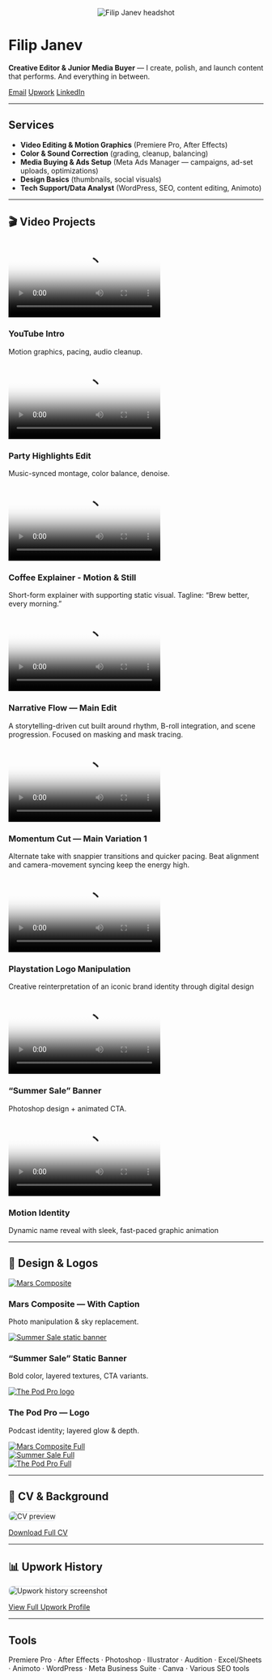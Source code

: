 <link rel="stylesheet" href="/assets/style.css">

<p align="center"><img src="/assets/headshot.jpg" alt="Filip Janev headshot" class="headshot"></p>

# Filip Janev
**Creative Editor & Junior Media Buyer** — I create, polish, and launch content that performs. And everything in between.


<div class="btns">
  <a class="btn" href="mailto:fjanev996@gmail.com">Email</a>
  <a class="btn" href="https://www.upwork.com/freelancers/~016c8e482f2485cc4b" target="_blank">Upwork</a>
  <a class="btn" href="https://www.linkedin.com/in/filip-janev-458402169/" target="_blank">LinkedIn</a>
</div>

---

## Services
- **Video Editing & Motion Graphics** (Premiere Pro, After Effects)
- **Color & Sound Correction** (grading, cleanup, balancing)
- **Media Buying & Ads Setup** (Meta Ads Manager — campaigns, ad-set uploads, optimizations)
- **Design Basics** (thumbnails, social visuals)
- **Tech Support/Data Analyst** (WordPress, SEO, content editing, Animoto)

---

## 🎬 Video Projects

<div class="grid">

<!-- 1 -->
<div class="card">
  <div class="video">
    <video controls preload="metadata" playsinline loading="lazy" poster="/assets/posters/yt-intro.jpg">
  <source src="/assets/yt-intro.mp4" type="video/mp4">
</video>
  </div>
  <h3>YouTube Intro </h3>
  <p class="meta">Motion graphics, pacing, audio cleanup.</p>
</div>

<!-- 2 -->
<div class="card">
  <div class="video">
    <video controls preload="metadata" playsinline loading="lazy" poster="/assets/posters/party.jpg">
  <source src="/assets/party.mp4" type="video/mp4">
</video>
  </div>
  <h3>Party Highlights Edit</h3>
  <p class="meta">Music-synced montage, color balance, denoise.</p>
</div>

<!-- 3 -->
<div class="card">
  <div class="video">
    <video controls preload="metadata" playsinline loading="lazy" poster="/assets/posters/coffee-explainer.jpg">
  <source src="/assets/coffee-explainer.mp4" type="video/mp4">
</video>
  </div>
  <h3>Coffee Explainer - Motion & Still</h3>
  <p class="meta">Short-form explainer with supporting static visual. Tagline: “Brew better, every morning.”</p>
</div>

<!-- 4 -->
<div class="card">
  <div class="video">
    <video controls preload="metadata" playsinline loading="lazy" poster="/assets/posters/main.jpg">
      <source src="/assets/Main.mp4" type="video/mp4">
    </video>
  </div>
  <h3>Narrative Flow — Main Edit</h3>
  <p class="meta">A storytelling-driven cut built around rhythm, B-roll integration, and scene progression. Focused on masking and mask tracing.</p>
</div>

<!-- 5 -->
<div class="card">
  <div class="video">
    <video controls preload="metadata" poster="/assets/posters/main1.jpg">
      <source src="/assets/main1.mp4" type="video/mp4">
    </video>
  </div>
  <h3>Momentum Cut — Main Variation 1</h3>
  <p class="meta">Alternate take with snappier transitions and quicker pacing. Beat alignment and camera-movement syncing keep the energy high.</p>
</div>

<!-- 6 -->
<div class="card">
  <div class="video">
    <video controls preload="metadata" poster="/assets/posters/main2.jpg">
      <source src="/assets/main2.mp4" type="video/mp4">
    </video>
  </div>
  <h3>Playstation Logo Manipulation</h3>
  <p class="meta">Creative reinterpretation of an iconic brand identity through digital design</p>
</div>

<!-- 7 (Design+Video banner) -->
<div class="card">
  <div class="video">
    <video controls preload="metadata" playsinline loading="lazy" poster="/assets/posters/summer-sale.jpg">
  <source src="/assets/summer-sale-banner.mp4" type="video/mp4">
</video>
  </div>
  <h3>“Summer Sale” Banner</h3>
  <p class="meta">Photoshop design + animated CTA.</p>
</div>

<!-- 8 (Text Effect Transition) -->
<div class="card">
  <div class="video">
    <video controls preload="metadata" playsinline loading="lazy" poster="/assets/posters/Filip1.jpg">
  <source src="/assets/Filip1.mp4" type="video/mp4">
</video>
  </div>
  <h3>Motion Identity</h3>
  <p class="meta">Dynamic name reveal with sleek, fast-paced graphic animation</p>
</div>

</div>

---

## 🎨 Design & Logos
<div class="grid">

  <!-- Mars -->
  <div class="card">
    <a href="#lb-mars"><img src="/assets/mars-with-caption.jpg" alt="Mars Composite"></a>
    <h3>Mars Composite — With Caption</h3>
    <p class="meta">Photo manipulation & sky replacement.</p>
  </div>

  <!-- Summer Sale -->
  <div class="card">
    <a href="#lb-sale"><img src="/assets/summer-sale.jpg" alt="Summer Sale static banner"></a>
    <h3>“Summer Sale” Static Banner</h3>
    <p class="meta">Bold color, layered textures, CTA variants.</p>
  </div>

  <!-- Pod Pro -->
  <div class="card">
    <a href="#lb-pod"><img class="logo" src="/assets/thepodpro.png" alt="The Pod Pro logo"></a>
    <h3>The Pod Pro — Logo</h3>
    <p class="meta">Podcast identity; layered glow & depth.</p>
  </div>

</div>

<!-- Lightboxes (must be OUTSIDE the grid) -->
<div id="lb-mars" class="lightbox">
  <a href="#"><img src="/assets/mars-with-caption.jpg" alt="Mars Composite Full"></a>
</div>

<div id="lb-sale" class="lightbox">
  <a href="#"><img src="/assets/summer-sale.jpg" alt="Summer Sale Full"></a>
</div>

<div id="lb-pod" class="lightbox">
  <a href="#"><img src="/assets/thepodpro.png" alt="The Pod Pro Full"></a>
</div>

---

## 📄 CV & Background
<img src="/assets/cv-sneak.jpg" alt="CV preview" style="max-width:100%; border:1px solid #e1e4eb; border-radius:8px;">
<p><a class="btn" href="/assets/FJ-CV.pdf" target="_blank">Download Full CV</a></p>

---

## 📊 Upwork History
<img src="/assets/upwork-history.jpg" alt="Upwork history screenshot" style="max-width:100%; border:1px solid #e1e4eb; border-radius:8px;">
<p><a class="btn" href="https://www.upwork.com/freelancers/~016c8e482f2485cc4b" target="_blank">View Full Upwork Profile</a></p>

---

## Tools
Premiere Pro · After Effects · Photoshop · Illustrator · Audition · Excel/Sheets · Animoto · WordPress ·
Meta Business Suite · Canva · Various SEO tools

<!-- Google tag (gtag.js) -->
<script async src="https://www.googletagmanager.com/gtag/js?id=G-VGK76DBC8H"></script>
<script>
  window.dataLayer = window.dataLayer || [];
  function gtag(){dataLayer.push(arguments);}
  gtag('js', new Date());

  gtag('config', 'G-VGK76DBC8H');
</script>
